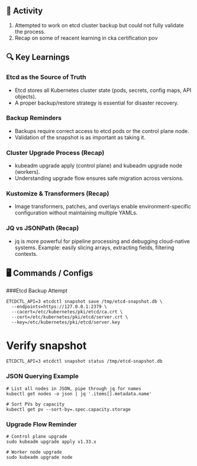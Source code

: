 
## 🔧 Activity
1. Attempted to work on etcd cluster backup but could not fully validate the process.
2. Recap on some of reacent learning in cka certification pov 

## 🔍 Key Learnings
### Etcd as the Source of Truth
- Etcd stores all Kubernetes cluster state (pods, secrets, config maps, API objects).
- A proper backup/restore strategy is essential for disaster recovery.

### Backup Reminders
- Backups require correct access to etcd pods or the control plane node.
- Validation of the snapshot is as important as taking it.

### Cluster Upgrade Process (Recap)
- kubeadm upgrade apply (control plane) and kubeadm upgrade node (workers).
- Understanding upgrade flow ensures safe migration across versions.

### Kustomize & Transformers (Recap)
- Image transformers, patches, and overlays enable environment-specific configuration without maintaining multiple YAMLs.

### JQ vs JSONPath (Recap)
- jq is more powerful for pipeline processing and debugging cloud-native systems.
Example: easily slicing arrays, extracting fields, filtering contexts.

## 🖥️  Commands / Configs
###Etcd Backup Attempt

``` # Take snapshot (example path, assuming etcdctl installed)
ETCDCTL_API=3 etcdctl snapshot save /tmp/etcd-snapshot.db \
  --endpoints=https://127.0.0.1:2379 \
  --cacert=/etc/kubernetes/pki/etcd/ca.crt \
  --cert=/etc/kubernetes/pki/etcd/server.crt \
  --key=/etc/kubernetes/pki/etcd/server.key
```
# Verify snapshot
``` ETCDCTL_API=3 etcdctl snapshot status /tmp/etcd-snapshot.db ```

### JSON Querying Example
```
# List all nodes in JSON, pipe through jq for names
kubectl get nodes -o json | jq '.items[].metadata.name'

# Sort PVs by capacity
kubectl get pv --sort-by=.spec.capacity.storage
```
### Upgrade Flow Reminder
```
# Control plane upgrade
sudo kubeadm upgrade apply v1.33.x

# Worker node upgrade
sudo kubeadm upgrade node
```
